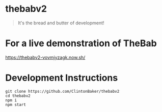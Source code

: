 # thebabv2

> It's the bread and butter of development!

# For a live demonstration of TheBab

https://thebabv2-vovmjyzagk.now.sh/

# Development Instructions

```
git clone https://github.com/ClintonBaker/thebabv2
cd thebabv2
npm i
npm start
```
